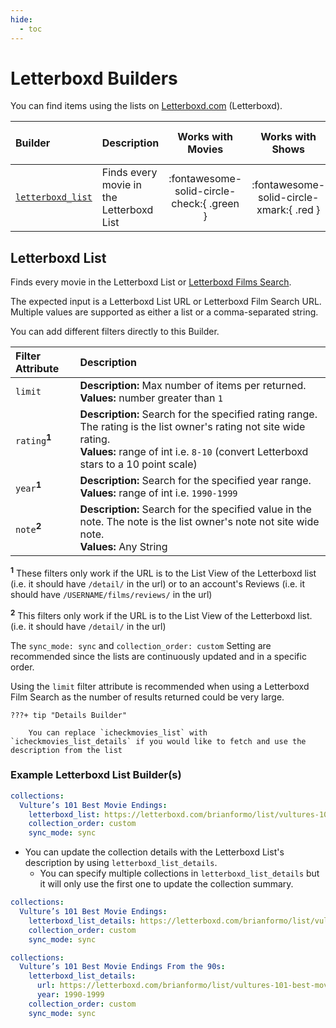 ```yaml
---
hide:
  - toc
---
```

# Letterboxd Builders

You can find items using the lists on [Letterboxd.com](https://letterboxd.com/) (Letterboxd). 

| Builder                               | Description                              |             Works with Movies              |             Works with Shows             |    Works with Playlists and Custom Sort    |
|:--------------------------------------|:-----------------------------------------|:------------------------------------------:|:----------------------------------------:|:------------------------------------------:|
| [`letterboxd_list`](#letterboxd-list) | Finds every movie in the Letterboxd List | :fontawesome-solid-circle-check:{ .green } | :fontawesome-solid-circle-xmark:{ .red } | :fontawesome-solid-circle-check:{ .green } |

## Letterboxd List

Finds every movie in the Letterboxd List or [Letterboxd Films Search](https://letterboxd.com/films/).

The expected input is a Letterboxd List URL or Letterboxd Film Search URL. Multiple values are supported as either a list or a comma-separated string.

You can add different filters directly to this Builder.

| Filter Attribute     | Description                                                                                                                                                                                                 |
|:---------------------|:------------------------------------------------------------------------------------------------------------------------------------------------------------------------------------------------------------|
| `limit`              | **Description:** Max number of items per returned.<br>**Values:**  number greater than `1`                                                                                                                  |
| `rating`<sup>**1**</sup> | **Description:** Search for the specified rating range. The rating is the list owner's rating not site wide rating.<br>**Values:**  range of int i.e. `8-10` (convert Letterboxd stars to a 10 point scale) |
| `year`<sup>**1**</sup>   | **Description:** Search for the specified year range.<br>**Values:**  range of int i.e. `1990-1999`                                                                                                         |
| `note`<sup>**2**</sup>   | **Description:** Search for the specified value in the note. The note is the list owner's note not site wide note.<br>**Values:**  Any String                                                               |

<sup>**1**</sup> These filters only work if the URL is to the List View of the Letterboxd list (i.e. it should have `/detail/` in the url) or to an account's Reviews (i.e. it should have `/USERNAME/films/reviews/` in the url)

<sup>**2**</sup> This filters only work if the URL is to the List View of the Letterboxd list. (i.e. it should have `/detail/` in the url)

The `sync_mode: sync` and `collection_order: custom` Setting are recommended since the lists are continuously updated and in a specific order.

Using the `limit` filter attribute is recommended when using a Letterboxd Film Search as the number of results returned could be very large.

    ???+ tip "Details Builder"

        You can replace `icheckmovies_list` with `icheckmovies_list_details` if you would like to fetch and use the description from the list


### Example Letterboxd List Builder(s)

```yaml
collections:
  Vulture’s 101 Best Movie Endings:
    letterboxd_list: https://letterboxd.com/brianformo/list/vultures-101-best-movie-endings/
    collection_order: custom
    sync_mode: sync
```

* You can update the collection details with the Letterboxd List's description by using `letterboxd_list_details`.
  * You can specify multiple collections in `letterboxd_list_details` but it will only use the first one to update the collection summary.

```yaml
collections:
  Vulture’s 101 Best Movie Endings:
    letterboxd_list_details: https://letterboxd.com/brianformo/list/vultures-101-best-movie-endings/
    collection_order: custom
    sync_mode: sync
```

```yaml
collections:
  Vulture’s 101 Best Movie Endings From the 90s:
    letterboxd_list_details: 
      url: https://letterboxd.com/brianformo/list/vultures-101-best-movie-endings/
      year: 1990-1999
    collection_order: custom
    sync_mode: sync
```
